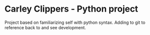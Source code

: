 # Carley Clippers - Python project
Project based on familiarizing self with python syntax. Adding to git to reference back to and see development.
